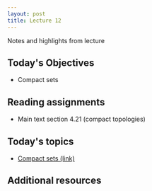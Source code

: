 ```yaml
---
layout: post
title: Lecture 12
---
```


Notes and highlights from lecture

## Today's Objectives

* Compact sets

## Reading assignments

* Main text section 4.21 (compact topologies)

## Today's topics
* <a target="_parent" href="https://wcasper.github.io/math414fall2022/topics/017-compact-set.html">Compact sets (link)</a>

## Additional resources


